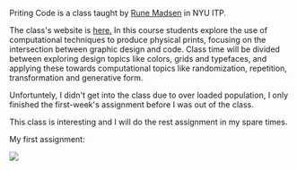 <p>Priting Code is a class taught by <a href="https://github.com/runemadsen">Rune Madsen</a> in NYU ITP.</p>
<p>The class's website is <a href="http://printingcode.runemadsen.com/">here.</a> In this course students explore the use of computational techniques to produce physical prints, focusing on the intersection between graphic design and code. Class time will be divided between exploring design topics like colors, grids and typefaces, and applying these towards computational topics like randomization, repetition, transformation and generative form.</p>
<p>Unfortuntely, I didn't get into the class due to over loaded population, I only finished the first-week's assignment before I was out of the class.</p>
<p>This class is interesting and I will do the rest assignment in my spare times.</p>
<p>My first assignment:</p>
<img src="http://itp.karenbeta.com/wp-content/uploads/2014/02/helloworld.jpg">